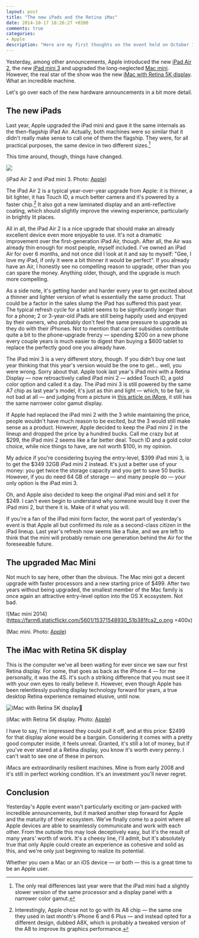 ```yaml
---
layout: post
title: "The new iPads and the Retina iMac"
date: 2014-10-17 18:26:27 +0200
comments: true
categories: 
- Apple
description: "Here are my first thoughts on the event held on October 16, 2014, where Apple introduced the new Retina iMac, the iPad Air 2, the iPad mini 3, and upgraded the Mac mini"
---
```


Yesterday, among other announcements, Apple introduced the new [iPad Air 2](http://www.apple.com/ipad-air-2/), the new [iPad mini 3](http://www.apple.com/ipad-mini-3/) and upgraded the long-neglected [Mac mini](http://www.apple.com/mac-mini/). However, the real star of the show was the new [iMac with Retina 5K display](http://www.apple.com/imac-with-retina/). What an incredible machine.

Let's go over each of the new hardware announcements in a bit more detail.

## The new iPads

Last year, Apple upgraded the iPad mini and gave it the same internals as the then-flagship iPad Air. Actually, both machines were so similar that it didn't really make sense to call one of them the flagship. They were, for all practical purposes, the same device in two different sizes.[^iPad1]

[^iPad1]: The only real differences last year were that the iPad mini had a slightly slower version of the same processor and a display panel with a narrower color gamut.

This time around, though, things have changed.

<p class="extra-width"><img class="extra-width" src="https://farm4.staticflickr.com/3931/15371042348_d767eea2d7_o.png"/></p>

<p class="photo-credit">(iPad Air 2 and iPad mini 3. Photo: <a href="http://www.apple.com/ipad/compare/">Apple</a>)</p>

The iPad Air 2 is a typical year-over-year upgrade from Apple: it is thinner, a bit lighter, it has Touch ID, a much better camera and it's powered by a faster chip.[^iPad2] It also got a new laminated display and an anti-reflective coating, which should slightly improve the viewing experience, particularly in brightly lit places.

[^iPad2]: Interestingly, Apple chose not to go with its A8 chip — the same one they used in last month's iPhone 6 and 6 Plus — and instead opted for a different design, dubbed A8X, which is probably a tweaked version of the A8 to improve its graphics performance.

All in all, the iPad Air 2 is a nice upgrade that should make an already excellent device even more enjoyable to use. It's not a dramatic improvement over the first-generation iPad Air, though. After all, the Air was already thin enough for most people, myself included. I've owned an iPad Air for over 6 months, and not once did I look at it and say to myself: "Gee, I love my iPad, if only it were a bit thinner it would be perfect". If you already have an Air, I honestly see no compelling reason to upgrade, other than you can spare the money. Anything older, though, and the upgrade is much more compelling. 

As a side note, it's getting harder and harder every year to get excited about a thinner and lighter version of what is essentially the same product. That could be a factor in the sales slump the iPad has suffered this past year. The typical refresh cycle for a tablet seems to be significantly longer than for a phone; 2 or 3-year-old iPads are still being happily used and enjoyed by their owners, who probably don't feel the same pressure to upgrade as they do with their iPhones. Not to mention that carrier subsidies contribute quite a bit to the phone-upgrade frenzy — spending $200 on a new phone every couple years is much easier to digest than buying a $600 tablet to replace the perfectly good one you already have.

The iPad mini 3 is a very different story, though. If you didn't buy one last year thinking that this year's version would be the one to get... well, you were wrong. Sorry about that. Apple took last year's iPad mini with a Retina Display — now retroactively called iPad mini 2 — added Touch ID, a gold color option and called it a day. The iPad mini 3 is still powered by the same A7 chip as last year's model, it's just as thin and light — which, to be fair, is not bad at all — and judging from a picture in [this article on iMore](http://www.imore.com/apple-now-taking-pre-orders-ipad-mini-3-ipad-air-2), it still has the same narrower color gamut display.

If Apple had replaced the iPad mini 2 with the 3 while maintaining the price, people wouldn't have much reason to be excited, but the 3 would still make sense as a product. However, Apple decided to keep the iPad mini 2 in the lineup and dropped the price by a hundred bucks. Call me crazy but at $299, the iPad mini 2 seems like a far better deal. Touch ID and a gold color choice, while nice things to have, are not worth $100, in my opinion.

My advice if you're considering buying the entry-level, $399 iPad mini 3, is to get the $349 32GB iPad mini 2 instead. It's just a better use of your money: you get twice the storage capacity and you get to save 50 bucks. However, if you do need 64 GB of storage — and many people do — your only option is the iPad mini 3.

Oh, and Apple also decided to keep the original iPad mini and sell it for $249. I can't even begin to understand why someone would buy it over the iPad mini 2, but there it is. Make of it what you will.

If you're a fan of the iPad mini form factor, the worst part of yesterday's event is that Apple all but confirmed its role as a second-class citizen in the iPad lineup. Last year's refresh now seems like a fluke, and we are left to think that the mini will probably remain one generation behind the Air for the foreseeable future.


## The upgraded Mac Mini

Not much to say here, other than the obvious. The Mac mini got a decent upgrade with faster processors and a new starting price of $499. After two years without being upgraded, the smallest member of the Mac family is once again an attractive entry-level option into the OS X ecosystem. Not bad.

![Mac mini 2014](https://farm6.staticflickr.com/5601/15371548930_51b381fca2_o.png =400x)

<p class="photo-credit">(Mac mini. Photo: <a href="http://www.apple.com/mac-mini/">Apple</a>)</p>


## The iMac with Retina 5K display

This is the computer we've all been waiting for ever since we saw our first Retina display. For some, that goes as back as the iPhone 4 — for me personally, it was the 4S. It's such a striking difference that you must see it with your own eyes to really believe it. However, even though Apple has been relentlessly pushing display technology forward for years, a true desktop Retina experience remained elusive, until now.

![iMac with Retina 5K display](https://farm6.staticflickr.com/5602/15557182885_a1e7a8be91_o.png)

<p class="photo-credit">(iMac with Retina 5K display. Photo: <a href="http://www.apple.com/imac-with-retina/">Apple</a>)</p>

I have to say, I'm impressed they could pull it off, and at this price: $2499 for that display alone would be a bargain. Considering it comes with a pretty good computer inside, it feels unreal. Granted, it's still a lot of money, but if you've ever stared at a Retina display, you know it's worth every penny. I can't wait to see one of these in person.

iMacs are extraordinarily resilient machines. Mine is from early 2008 and it's still in perfect working condition. It's an investment you'll never regret. 


## Conclusion

Yesterday's Apple event wasn't particularly exciting or jam-packed with incredible announcements, but it marked another step forward for Apple and the maturity of their ecosystem. We've finally come to a point where all Apple devices are able to seamlessly communicate and work with each other. From the outside this may look deceptively easy, but it's the result of many years' worth of work. It's a cheesy line, I'll admit, but it's absolutely true that only Apple could create an experience as cohesive and solid as this, and we're only just beginning to realize its potential.

Whether you own a Mac or an iOS device — or both — this is a great time to be an Apple user.